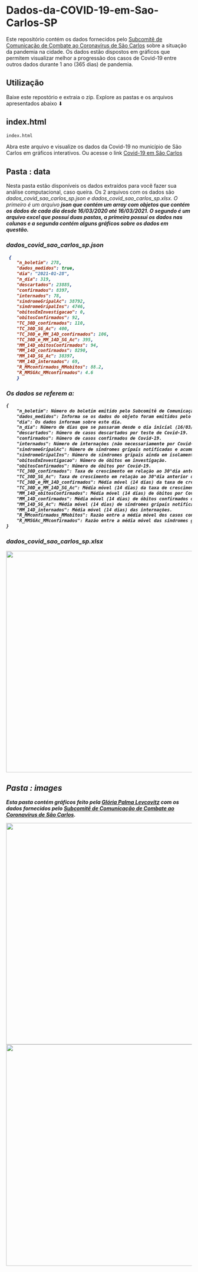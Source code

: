 # Dados-da-COVID-19-em-Sao-Carlos-SP

Este repositório contém os dados fornecidos pelo [Subcomitê de Comunicação de Combate ao Coronavírus de São Carlos](http://coronavirus.saocarlos.sp.gov.br) sobre a situação da pandemia na cidade. Os dados estão dispostos em gráficos que permitem visualizar melhor a progressão dos casos de Covid-19 entre outros dados durante 1 ano (365 dias) de pandemia.

## Utilização

Baixe este repostório e extraia o zip. Explore as pastas e os arquivos apresentados abaixo ⬇

## index.html
```python
index.html
```
Abra este arquivo e visualize os dados da Covid-19 no município de São Carlos em gráficos interativos. 
Ou acesse o link [Covid-19 em São Carlos](https://covid19-sp-sao-carlos.herokuapp.com)

## Pasta : data

Nesta pasta estão disponíveis os dados extraídos para você fazer sua análise computacional, caso queira. Os 2 arquivos com os dados são <i>dados_covid_sao_carlos_sp.json<i> e <i>dados_covid_sao_carlos_sp.xlsx<i>. O primeiro é um arquivo <b>json<b> que contém um array com objetos que contém os dados de cada dia desde <b>16/03/2020 até 16/03/2021<b>. O segundo é um arquivo <b>excel<b> que possuí duas pastas, a primeira possuí os dados nas colunas e a segunda contém alguns gráficos sobre os dados em questão.

### dados_covid_sao_carlos_sp.json
```json
 {
    "n_boletim": 278,
    "dados_medidos": true,
    "dia": "2021-01-28",
    "n_dia": 319,
    "descartados": 23885,
    "confirmados": 8397,
    "internados": 78,
    "sindromeGripalAc": 38792,
    "sindromeGripalIns": 4746,
    "obitosEmInvestigacao": 0,
    "obitosConfirmados": 92,
    "TC_30D_confirmados": 110,
    "TC_30D_SG_Ac": 400,
    "TC_30D_e_MM_14D_confirmados": 106,
    "TC_30D_e_MM_14D_SG_Ac": 395,
    "MM_14D_obitosConfirmados": 94,
    "MM_14D_confirmados": 8290,
    "MM_14D_SG_Ac": 38397,
    "MM_14D_internados": 69,
    "R_MMconfirmados_MMobitos": 88.2,
    "R_MMSGAc_MMconfirmados": 4.6
    }
```
### Os dados se referem a:
```txt
{
    "n_boletim": Número do boletim emitido pelo Subcomitê de Comunicação de Combate ao Coronavírus de São Carlos.
    "dados_medidos": Informa se os dados do objeto foram emitidos pelo Subcomitê. Nem todos os dias tiveram boletins, neste caso preenchi estes poucos dias por uma progressão linear.  
    "dia": Os dados informam sobre este dia.
    "n_dia": Número de dias que se passaram desde o dia inicial (16/03/2020).
    "descartados": Número de casos descartados por teste de Covid-19.
    "confirmados": Número de casos confirmados de Covid-19.
    "internados": Número de internações (não necessariamente por Covid-19).
    "sindromeGripalAc": Número de síndromes gripais notificadas e acumuladas.
    "sindromeGripalIns": Número de síndromes gripais ainda em isolamento (Instantânea).
    "obitosEmInvestigacao": Número de óbitos em investigação.
    "obitosConfirmados": Número de óbitos por Covid-19.
    "TC_30D_confirmados": Taxa de crescimento em relação ao 30°dia anterior de casos confirmados de Covid-19.
    "TC_30D_SG_Ac": Taxa de crescimento em relação ao 30°dia anterior de síndromes gripais notificadas e acumuladas.
    "TC_30D_e_MM_14D_confirmados": Média móvel (14 dias) da taxa de crescimento em relação ao 30°dia anterior de casos confirmados de Covid-19.
    "TC_30D_e_MM_14D_SG_Ac": Média móvel (14 dias) da taxa de crescimento em relação ao 30°dia anterior de síndromes gripais notificadas e acumuladas.
    "MM_14D_obitosConfirmados": Média móvel (14 dias) de óbitos por Covid-19.
    "MM_14D_confirmados": Média móvel (14 dias) de óbitos confirmados de Covid-19.
    "MM_14D_SG_Ac": Média móvel (14 dias) de síndromes gripais notificadas e acumuladas.
    "MM_14D_internados": Média móvel (14 dias) das internações.
    "R_MMconfirmados_MMobitos": Razão entre a média móvel dos casos confirmados de Covid-19 pela média móvel dos óbitos por Covid-19.
    "R_MMSGAc_MMconfirmados": Razão entre a média móvel das síndromes gripais notificadas pela média móvel dos casos confirmados de Covid-19.
}
```

### dados_covid_sao_carlos_sp.xlsx

<img width="600" src="https://github.com/JorgeBaes/covid19-sc/blob/master/images/excel_demo.png">

## Pasta : images

Esta pasta contém gráficos feito pela [Glória Palma Levcovitz](https://www.instagram.com/gloriallev/) com os dados fornecidos pelo [Subcomitê de Comunicação de Combate ao Coronavírus de São Carlos](http://coronavirus.saocarlos.sp.gov.br).

<img width="600" src="https://github.com/JorgeBaes/covid19-sc/blob/master/images/3_novos_por_dia_dia_197.jpeg"></img>
<br>
<img width="600" src="https://github.com/JorgeBaes/covid19-sc/blob/master/images/2_ocupacao_leitos_dia_100.jpg"></img>
